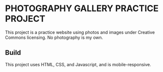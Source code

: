 # PHOTOGRAPHY GALLERY PRACTICE PROJECT

This project is a practice website using photos and images under Creative Commons licensing. No photography is my own.

## Build

This project uses HTML, CSS, and Javascript, and is mobile-responsive.
